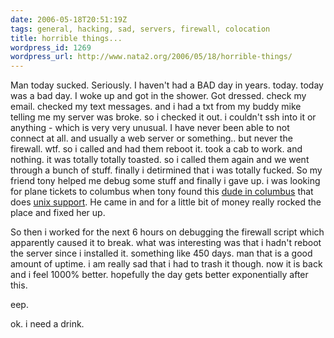 ```yaml
---
date: 2006-05-18T20:51:19Z
tags: general, hacking, sad, servers, firewall, colocation
title: horrible things...
wordpress_id: 1269
wordpress_url: http://www.nata2.org/2006/05/18/horrible-things/
---
```


Man today sucked. Seriously. I haven't had a BAD day in years. today. today was a bad day. I woke up and got in the shower. Got dressed. check my email. checked my text messages. and i had a txt from my buddy mike telling me my server was broke. so i checked it out. i couldn't ssh into it or anything - which is very very unusual. I have never been able to not connect at all. and usually a web server or something.. but never the firewall. wtf. so i called and had them reboot it. took a cab to work. and nothing. it was totally totally toasted. so i called them again and we went through a bunch of stuff. finally i detirmined that i was totally fucked. So my friend tony helped me debug some stuff and finally i gave up. i was looking for plane tickets to columbus when tony found this <a href="http://owlriver.com/">dude in columbus</a> that does <a href="http://owlriver.com/sysadmin/?">unix support</a>. He came in and for a little bit of money really rocked the place and fixed her up.

So then i worked for the next 6 hours on debugging the firewall script which apparently caused it to break. what was interesting was that i hadn't reboot the server since i installed it. something like 450 days. man that is a good amount of uptime. i am really sad that i had to trash it though. now it is back and i feel 1000% better. hopefully the day gets better exponentially after this.

eep.

ok. i need a drink.
